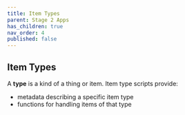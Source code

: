 ```yaml
---
title: Item Types
parent: Stage 2 Apps
has_children: true
nav_order: 4
published: false
---
```


## Item Types

A **type** is a kind of a thing or item. 
Item type scripts provide:
- metadata describing a specific item type
- functions for handling items of that type

